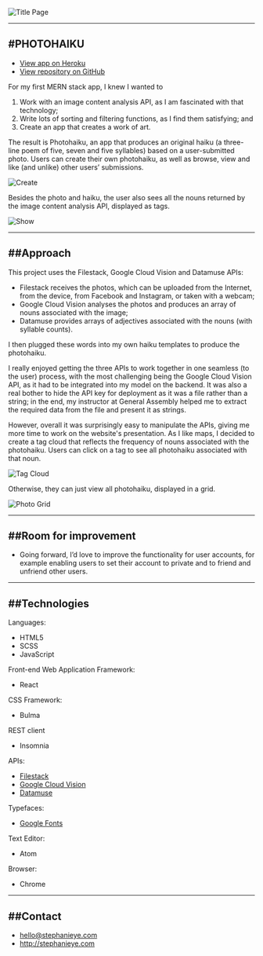 ![Title Page](http://stephslye.github.io/images/photohaikufront.png)

------------------
#PHOTOHAIKU
------------------

* [View app on Heroku](https://photohaiku.herokuapp.com/)
* [View repository on GitHub](https://github.com/stephslye/photohaiku)

For my first MERN stack app, I knew I wanted to
1. Work with an image content analysis API, as I am fascinated with that technology;
2. Write lots of sorting and filtering functions, as I find them satisfying; and
3. Create an app that creates a work of art.

The result is Photohaiku, an app that produces an original haiku (a three-line poem of five, seven and five syllables) based on a user-submitted photo. Users can create their own photohaiku, as well as browse, view and like (and unlike) other users’ submissions.

![Create](http://stephslye.github.io/images/photohaikucreate.png)

Besides the photo and haiku, the user also sees all the nouns returned by the image content analysis API, displayed as tags.

![Show](http://stephslye.github.io/images/photohaikushow.png)

----------
##Approach
----------

This project uses the Filestack, Google Cloud Vision and Datamuse APIs:
* Filestack receives the photos, which can be uploaded from the Internet, from the device, from Facebook and Instagram, or taken with a webcam;
* Google Cloud Vision analyses the photos and produces an array of nouns associated with the image;
* Datamuse provides arrays of adjectives associated with the nouns (with syllable counts).

I then plugged these words into my own haiku templates to produce the photohaiku.

I really enjoyed getting the three APIs to work together in one seamless (to the user) process, with the most challenging being the Google Cloud Vision API, as it had to be integrated into my model on the backend. It was also a real bother to hide the API key for deployment as it was a file rather than a string; in the end, my instructor at General Assembly helped me to extract the required data from the file and present it as strings.

However, overall it was surprisingly easy to manipulate the APIs, giving me more time to work on the website's presentation. As I like maps, I decided to create a tag cloud that reflects the frequency of nouns associated with the photohaiku. Users can click on a tag to see all photohaiku associated with that noun.

![Tag Cloud](http://stephslye.github.io/images/photohaikucloud.png)

Otherwise, they can just view all photohaiku, displayed in a grid.

![Photo Grid](http://stephslye.github.io/images/photohaikuindex.png)



----------------------
##Room for improvement
----------------------
* Going forward, I’d love to improve the functionality for user accounts, for example enabling users to set their account to private and to friend and unfriend other users.

--------------
##Technologies
--------------
Languages:
* HTML5
* SCSS
* JavaScript

Front-end Web Application Framework:
* React

CSS Framework:
* Bulma

REST client
* Insomnia

APIs:
* [Filestack](https://www.filestack.com/)
* [Google Cloud Vision](https://cloud.google.com/vision/)
* [Datamuse](http://www.datamuse.com/)

Typefaces:
* [Google Fonts](http://fonts.google.com)

Text Editor:
* Atom

Browser:
* Chrome

---------
##Contact
---------

* hello@stephanieye.com
* http://stephanieye.com
